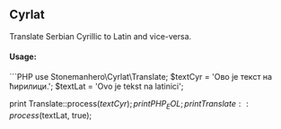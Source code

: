 <h2>Cyrlat</h2>
<p>Translate Serbian Cyrillic to Latin and vice-versa.</p>

<h4>Usage:</h4>
```PHP
use Stonemanhero\Cyrlat\Translate;
$textCyr = 'Ово је текст на ћирилици.';
$textLat = 'Ovo je tekst na latinici';

print Translate::process($textCyr);
print PHP_EOL;
print Translate::process($textLat, true);
```
